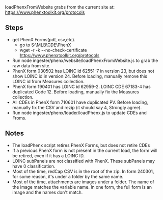 loadPhenxFromWebsite grabs from the current site at: https://www.phenxtoolkit.org/protocols

## Steps
* get PhenX Forms(pdf, csv,etc).
    * go to S:\MLB\CDE\PhenX
    * wget -r -k --no-check-certificate  https://www.phenxtoolkit.org/protocols
* Run node ingester/phenx/website/loadPhenxFromWebsite.js to grab the raw data from site.
* PhenX form 030502 has LOINC id 62551-7 in version 23, but does not show LOINC id in version 24. Before loading, manually remove this LOINC id from Measures collection.  
* PhenX form 190401 has LOINC id 62959-2. LOINC CDE 67183-4 has duplicated Code 12. Before loading, manually fix the Measures collection.
* All CDEs in PhenX form 710601 have duplicated PV. Before loading, manually fix the CSV and rezip (it should say 4, Strongly agree).   
* Run node ingester/phenx/loader/loadPhenx.js to update CDEs and Froms.

## Notes
* The loadPhenx script retires PhenX Forms, but does not retire CDEs
* If a previous PhenX form is not present in the current load, the form will be retired, even if it has a LOINC ID.
* LOINC subPanels are not classified with PhenX. These subPanels may have 0 classification. 
* Most of the time, redCap CSV is in the root of the zip. In form 240301, for some reason, it's under a folder by the same name. 
* Most of the time, attachments are images under a folder. The name of the image matches the variable name. In one form, the full form is an image and the names don't match. 

